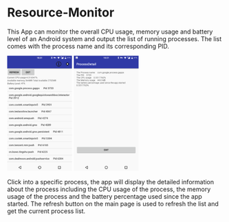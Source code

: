 # Resource-Monitor

This App can monitor the overall CPU usage, memory usage and battery level of an Android system and output the list of running processes. The list comes with the process name and its corresponding PID. 


 <img src="https://github.com/xinqicoding/Resource-Monitor/blob/master/mainscreeen.png" width="30%" height="30%">                      <img src="https://github.com/xinqicoding/Resource-Monitor/blob/master/processdetail.png" width="30%" height="30%"> </div>





Click into a specific process, the app will display the detailed information about the process including the CPU usage of the process, the memory usage of the process and the battery percentage used since the app started. The refresh button on the main page is used to refresh the list and get the current process list. 


